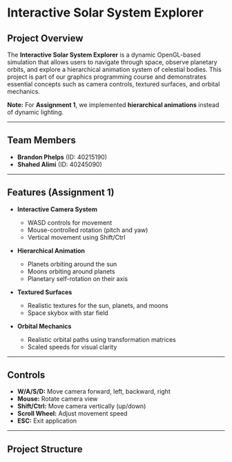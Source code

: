 # Interactive Solar System Explorer

## Project Overview
The **Interactive Solar System Explorer** is a dynamic OpenGL-based simulation that allows users to navigate through space, observe planetary orbits, and explore a hierarchical animation system of celestial bodies. This project is part of our graphics programming course and demonstrates essential concepts such as camera controls, textured surfaces, and orbital mechanics.

**Note:** For **Assignment 1**, we implemented **hierarchical animations** instead of dynamic lighting.

---

## Team Members
- **Brandon Phelps** (ID: 40215190)  
- **Shahed Alimi** (ID: 40245090)

---

## Features (Assignment 1)
- **Interactive Camera System**
  - WASD controls for movement
  - Mouse-controlled rotation (pitch and yaw)
  - Vertical movement using Shift/Ctrl

- **Hierarchical Animation**
  - Planets orbiting around the sun
  - Moons orbiting around planets
  - Planetary self-rotation on their axis

- **Textured Surfaces**
  - Realistic textures for the sun, planets, and moons
  - Space skybox with star field

- **Orbital Mechanics**
  - Realistic orbital paths using transformation matrices
  - Scaled speeds for visual clarity

---

## Controls
- **W/A/S/D:** Move camera forward, left, backward, right
- **Mouse:** Rotate camera view
- **Shift/Ctrl:** Move camera vertically (up/down)
- **Scroll Wheel:** Adjust movement speed
- **ESC:** Exit application

---

## Project Structure

